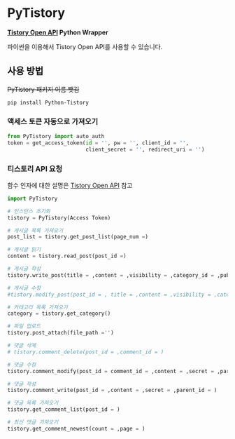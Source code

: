# PyTistory

**[Tistory Open API](https://tistory.github.io/document-tistory-apis/) Python Wrapper**

파이썬을 이용해서 Tistory Open API를 사용할 수 있습니다.


## 사용 방법
~~PyTistory 패키지 이름 뺏김~~
```shell
pip install Python-Tistory
```

### 액세스 토큰 자동으로 가져오기
```python
from PyTistory import auto_auth
token = get_access_token(id = '', pw = '', client_id = '',
                         client_secret = '', redirect_uri = '')
```



### 티스토리 API 요청
함수 인자에 대한 설명은 [Tistory Open API](https://tistory.github.io/document-tistory-apis/) 참고
```python
import PyTistory

# 인스턴스 초기화
tistory = PyTistory(Access Token)

# 게시글 목록 가져오기
post_list = tistory.get_post_list(page_num =)

# 게시글 읽기
content = tistory.read_post(post_id =)

# 게시글 작성
tistory.write_post(title = ,content = ,visibility = ,category_id = ,published = ,slogan = ,tag = ,accept_comment = ,password = )

# 게시글 수정
#tistory.modify_post(post_id = , title = ,content = ,visibility = ,category_id = ,published = ,slogan = ,tag = ,accept_comment = ,password = )

# 카테고리 목록 가져오기
category = tistory.get_category()

# 파일 업로드
tistory.post_attach(file_path ='')

# 댓글 삭제
# tistory.comment_delete(post_id = ,comment_id = )

# 댓글 수정
tistory.comment_modify(post_id = comment_id = ,content = ,secret = ,parent_id = )

# 댓글 작성
tistory.comment_write(post_id = ,content = ,secret = ,parent_id = )

# 댓글 목록 가져오기
tistory.get_comment_list(post_id = )

# 최신 댓글 가져오기
tistory.get_comment_newest(count = ,page = )
```


